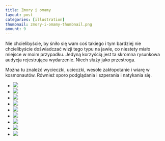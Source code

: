 ```yaml
---
title: Zmory i omamy
layout: post
categories: [illustration]
thumbnail: zmory-i-omamy-thumbnail.png
amount: 9
---
```


Nie chcielibyście, by śniło się wam coś takiego i tym bardziej nie chcielibyście doświadczać wizji tego typu na jawie, co niestety miało miejsce w moim przypadku. Jedyną korzyścią jest ta skromna rysunkowa audycja rejestrująca wydarzenie. Niech służy jako przestroga.

Można tu znaleźć wycieczki, ucieczki, wesołe zakłopotanie i wiarę w kosmonautów. Również sporo podglądania i szperania i natykania się.

* [![][158]][158]
* [![][159]][159]
* [![][160]][160]
* [![][161]][161]
* [![][162]][162]
* [![][163]][163]
* [![][164]][164]
* [![][165]][165]
* [![][166]][166]

[158]: http://leszekpietrzak.com/images/158.jpg
[159]: http://leszekpietrzak.com/images/159.jpg
[160]: http://leszekpietrzak.com/images/160.jpg
[161]: http://leszekpietrzak.com/images/161.jpg
[162]: http://leszekpietrzak.com/images/162.jpg
[163]: http://leszekpietrzak.com/images/163.jpg
[164]: http://leszekpietrzak.com/images/164.jpg
[165]: http://leszekpietrzak.com/images/165.jpg
[166]: http://leszekpietrzak.com/images/166.jpg